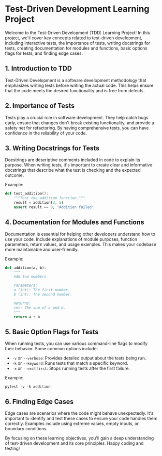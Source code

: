 # Test-Driven Development Learning Project

Welcome to the Test-Driven Development (TDD) Learning Project! In this project, we'll cover key concepts related to test-driven development, including interactive tests, the importance of tests, writing docstrings for tests, creating documentation for modules and functions, basic options flags for tests, and finding edge cases. 

## 1. Introduction to TDD

Test-Driven Development is a software development methodology that emphasizes writing tests before writing the actual code. This helps ensure that the code meets the desired functionality and is free from defects.

## 2. Importance of Tests

Tests play a crucial role in software development. They help catch bugs early, ensure that changes don't break existing functionality, and provide a safety net for refactoring. By having comprehensive tests, you can have confidence in the reliability of your code.

## 3. Writing Docstrings for Tests

Docstrings are descriptive comments included in code to explain its purpose. When writing tests, it's important to create clear and informative docstrings that describe what the test is checking and the expected outcome.

Example:
```python
def test_addition():
    """Test the addition function."""
    result = addition(3, 5)
    assert result == 8, "Addition failed"
```

## 4. Documentation for Modules and Functions

Documentation is essential for helping other developers understand how to use your code. Include explanations of module purposes, function parameters, return values, and usage examples. This makes your codebase more maintainable and user-friendly.

Example:
```python
def addition(a, b):
    """
    Add two numbers.

    Parameters:
    a (int): The first number.
    b (int): The second number.

    Returns:
    int: The sum of a and b.
    """
    return a + b
```

## 5. Basic Option Flags for Tests

When running tests, you can use various command-line flags to modify their behavior. Some common options include:

- `-v` or `--verbose`: Provides detailed output about the tests being run.
- `-k` or `--keyword`: Runs tests that match a specific keyword.
- `-x` or `--exitfirst`: Stops running tests after the first failure.

Example:
```
pytest -v -k addition
```

## 6. Finding Edge Cases

Edge cases are scenarios where the code might behave unexpectedly. It's important to identify and test these cases to ensure your code handles them correctly. Examples include using extreme values, empty inputs, or boundary conditions.

By focusing on these learning objectives, you'll gain a deep understanding of test-driven development and its core principles. Happy coding and testing!

